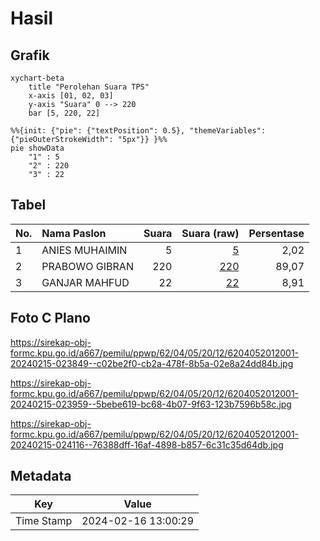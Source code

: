 # Hasil

## Grafik

```mermaid
xychart-beta
    title "Perolehan Suara TPS"
    x-axis [01, 02, 03]
    y-axis "Suara" 0 --> 220
    bar [5, 220, 22]
```

```mermaid
%%{init: {"pie": {"textPosition": 0.5}, "themeVariables": {"pieOuterStrokeWidth": "5px"}} }%%
pie showData
    "1" : 5
    "2" : 220
    "3" : 22
```

## Tabel

| No. | Nama Paslon    | Suara | Suara (raw) | Persentase |
|:--- |:-------------- | -----:| -----------:| ----------:|
| 1   | ANIES MUHAIMIN | 5     | [5][p-1]    | 2,02       |
| 2   | PRABOWO GIBRAN | 220   | [220][p-2]  | 89,07      |
| 3   | GANJAR MAHFUD  | 22    | [22][p-3]   | 8,91       |


[p-1]: https://github.com/gigit-pemilu/pemilu-2024-62-kalimantan-tengah/blob/main/pilpres/hitung-suara/sub/62-kalimantan-tengah/sub/04-barito-selatan/sub/05-gn-bintang-awai/sub/2012-ugang-sayu/sub/001-tps/sub/paslon-1.txt
[p-2]: https://github.com/gigit-pemilu/pemilu-2024-62-kalimantan-tengah/blob/main/pilpres/hitung-suara/sub/62-kalimantan-tengah/sub/04-barito-selatan/sub/05-gn-bintang-awai/sub/2012-ugang-sayu/sub/001-tps/sub/paslon-2.txt
[p-3]: https://github.com/gigit-pemilu/pemilu-2024-62-kalimantan-tengah/blob/main/pilpres/hitung-suara/sub/62-kalimantan-tengah/sub/04-barito-selatan/sub/05-gn-bintang-awai/sub/2012-ugang-sayu/sub/001-tps/sub/paslon-3.txt

## Foto C Plano

https://sirekap-obj-formc.kpu.go.id/a667/pemilu/ppwp/62/04/05/20/12/6204052012001-20240215-023849--c02be2f0-cb2a-478f-8b5a-02e8a24dd84b.jpg

https://sirekap-obj-formc.kpu.go.id/a667/pemilu/ppwp/62/04/05/20/12/6204052012001-20240215-023959--5bebe619-bc68-4b07-9f63-123b7596b58c.jpg

https://sirekap-obj-formc.kpu.go.id/a667/pemilu/ppwp/62/04/05/20/12/6204052012001-20240215-024116--76388dff-16af-4898-b857-6c31c35d64db.jpg


## Metadata

| Key        | Value               |
| ---------- | ------------------- |
| Time Stamp | 2024-02-16 13:00:29 |



